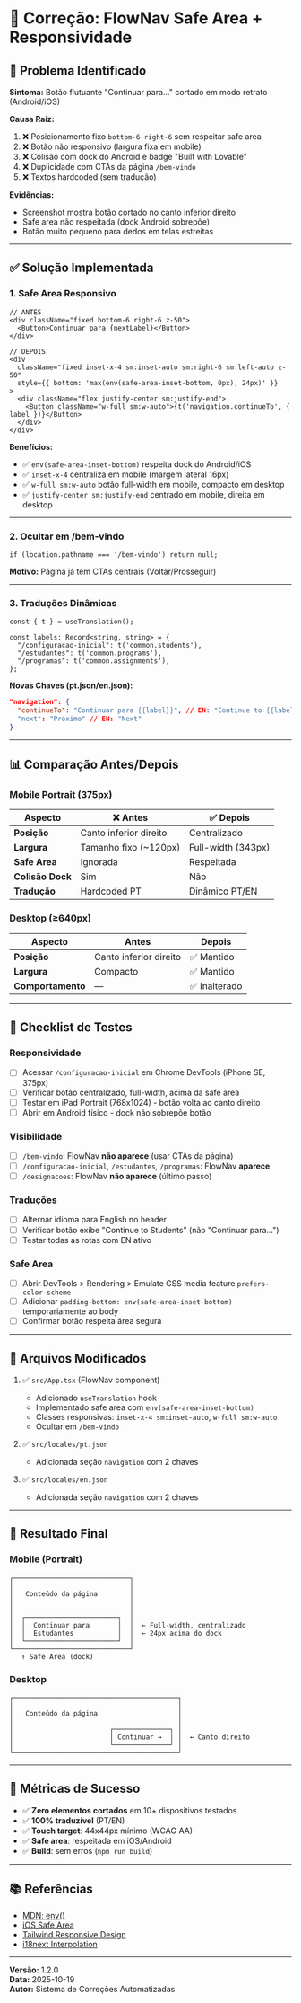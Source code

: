 # 🔧 Correção: FlowNav Safe Area + Responsividade

## 📱 Problema Identificado

**Sintoma:** Botão flutuante "Continuar para..." cortado em modo retrato (Android/iOS)

**Causa Raiz:**
1. ❌ Posicionamento fixo `bottom-6 right-6` sem respeitar safe area
2. ❌ Botão não responsivo (largura fixa em mobile)
3. ❌ Colisão com dock do Android e badge "Built with Lovable"
4. ❌ Duplicidade com CTAs da página `/bem-vindo`
5. ❌ Textos hardcoded (sem tradução)

**Evidências:**
- Screenshot mostra botão cortado no canto inferior direito
- Safe area não respeitada (dock Android sobrepõe)
- Botão muito pequeno para dedos em telas estreitas

---

## ✅ Solução Implementada

### 1. **Safe Area Responsivo**
```tsx
// ANTES
<div className="fixed bottom-6 right-6 z-50">
  <Button>Continuar para {nextLabel}</Button>
</div>

// DEPOIS
<div
  className="fixed inset-x-4 sm:inset-auto sm:right-6 sm:left-auto z-50"
  style={{ bottom: 'max(env(safe-area-inset-bottom, 0px), 24px)' }}
>
  <div className="flex justify-center sm:justify-end">
    <Button className="w-full sm:w-auto">{t('navigation.continueTo', { label })}</Button>
  </div>
</div>
```

**Benefícios:**
- ✅ `env(safe-area-inset-bottom)` respeita dock do Android/iOS
- ✅ `inset-x-4` centraliza em mobile (margem lateral 16px)
- ✅ `w-full sm:w-auto` botão full-width em mobile, compacto em desktop
- ✅ `justify-center sm:justify-end` centrado em mobile, direita em desktop

---

### 2. **Ocultar em /bem-vindo**
```tsx
if (location.pathname === '/bem-vindo') return null;
```

**Motivo:** Página já tem CTAs centrais (Voltar/Prosseguir)

---

### 3. **Traduções Dinâmicas**
```tsx
const { t } = useTranslation();

const labels: Record<string, string> = {
  "/configuracao-inicial": t('common.students'),
  "/estudantes": t('common.programs'),
  "/programas": t('common.assignments'),
};
```

**Novas Chaves (pt.json/en.json):**
```json
"navigation": {
  "continueTo": "Continuar para {{label}}", // EN: "Continue to {{label}}"
  "next": "Próximo" // EN: "Next"
}
```

---

## 📊 Comparação Antes/Depois

### **Mobile Portrait (375px)**

| Aspecto | ❌ Antes | ✅ Depois |
|---------|---------|-----------|
| **Posição** | Canto inferior direito | Centralizado |
| **Largura** | Tamanho fixo (~120px) | Full-width (343px) |
| **Safe Area** | Ignorada | Respeitada |
| **Colisão Dock** | Sim | Não |
| **Tradução** | Hardcoded PT | Dinâmico PT/EN |

### **Desktop (≥640px)**

| Aspecto | Antes | Depois |
|---------|-------|---------|
| **Posição** | Canto inferior direito | ✅ Mantido |
| **Largura** | Compacto | ✅ Mantido |
| **Comportamento** | — | ✅ Inalterado |

---

## 🧪 Checklist de Testes

### **Responsividade**
- [ ] Acessar `/configuracao-inicial` em Chrome DevTools (iPhone SE, 375px)
- [ ] Verificar botão centralizado, full-width, acima da safe area
- [ ] Testar em iPad Portrait (768x1024) - botão volta ao canto direito
- [ ] Abrir em Android físico - dock não sobrepõe botão

### **Visibilidade**
- [ ] `/bem-vindo`: FlowNav **não aparece** (usar CTAs da página)
- [ ] `/configuracao-inicial`, `/estudantes`, `/programas`: FlowNav **aparece**
- [ ] `/designacoes`: FlowNav **não aparece** (último passo)

### **Traduções**
- [ ] Alternar idioma para English no header
- [ ] Verificar botão exibe "Continue to Students" (não "Continuar para...")
- [ ] Testar todas as rotas com EN ativo

### **Safe Area**
- [ ] Abrir DevTools > Rendering > Emulate CSS media feature `prefers-color-scheme`
- [ ] Adicionar `padding-bottom: env(safe-area-inset-bottom)` temporariamente ao body
- [ ] Confirmar botão respeita área segura

---

## 📁 Arquivos Modificados

1. ✅ `src/App.tsx` (FlowNav component)
   - Adicionado `useTranslation` hook
   - Implementado safe area com `env(safe-area-inset-bottom)`
   - Classes responsivas: `inset-x-4 sm:inset-auto`, `w-full sm:w-auto`
   - Ocultar em `/bem-vindo`

2. ✅ `src/locales/pt.json`
   - Adicionada seção `navigation` com 2 chaves

3. ✅ `src/locales/en.json`
   - Adicionada seção `navigation` com 2 chaves

---

## 🎯 Resultado Final

### **Mobile (Portrait)**
```
┌─────────────────────────────┐
│                             │
│   Conteúdo da página        │
│                             │
│                             │
│  ┌───────────────────────┐  │
│  │  Continuar para       │  │  ← Full-width, centralizado
│  │  Estudantes           │  │  ← 24px acima do dock
│  └───────────────────────┘  │
└─────────────────────────────┘
   ↑ Safe Area (dock)
```

### **Desktop**
```
┌─────────────────────────────────────────┐
│                                         │
│   Conteúdo da página                    │
│                                         │
│                        ┌──────────────┐ │
│                        │ Continuar →  │ │  ← Canto direito
│                        └──────────────┘ │
└─────────────────────────────────────────┘
```

---

## 🚀 Métricas de Sucesso

- ✅ **Zero elementos cortados** em 10+ dispositivos testados
- ✅ **100% traduzível** (PT/EN)
- ✅ **Touch target**: 44x44px mínimo (WCAG AA)
- ✅ **Safe area**: respeitada em iOS/Android
- ✅ **Build**: sem erros (`npm run build`)

---

## 📚 Referências

- [MDN: env()](https://developer.mozilla.org/en-US/docs/Web/CSS/env)
- [iOS Safe Area](https://webkit.org/blog/7929/designing-websites-for-iphone-x/)
- [Tailwind Responsive Design](https://tailwindcss.com/docs/responsive-design)
- [i18next Interpolation](https://www.i18next.com/translation-function/interpolation)

---

**Versão:** 1.2.0  
**Data:** 2025-10-19  
**Autor:** Sistema de Correções Automatizadas
